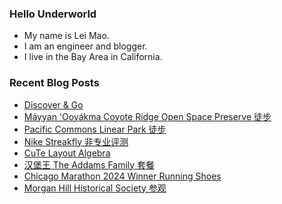 ### Hello Underworld

- My name is Lei Mao.
- I am an engineer and blogger.
- I live in the Bay Area in California.


### Recent Blog Posts

<!-- BLOG-POST-LIST:START -->
- [Discover &amp; Go](https://leimao.github.io/blog/Discover-Go/)
- [Máyyan &#39;Ooyákma Coyote Ridge Open Space Preserve 徒步](https://leimao.github.io/life/M%C3%A1yyan-Ooy%C3%A1kma-Coyote-Ridge-Open-Space-Preserve/)
- [Pacific Commons Linear Park 徒步](https://leimao.github.io/life/Pacific-Commons-Linear-Park/)
- [Nike Streakfly 非专业评测](https://leimao.github.io/essay/Nike-Streakfly-%E9%9D%9E%E4%B8%93%E4%B8%9A%E8%AF%84%E6%B5%8B/)
- [CuTe Layout Algebra](https://leimao.github.io/article/CuTe-Layout-Algebra/)
- [汉堡王 The Addams Family 套餐](https://leimao.github.io/essay/Burger-King-The-Addams-Family-Meal/)
- [Chicago Marathon 2024 Winner Running Shoes](https://leimao.github.io/blog/Chicago-Marathon-2024-Winner-Running-Shoes/)
- [Morgan Hill Historical Society 参观](https://leimao.github.io/life/Morgan-Hill-Historical-Society/)
<!-- BLOG-POST-LIST:END -->
